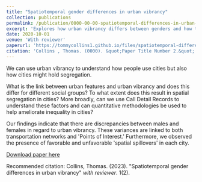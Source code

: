 ```yaml
---
title: "Spatiotemporal gender differences in urban vibrancy"
collection: publications
permalink: /publication/0000-00-00-spatiotemporal-differences-in-urban-vibrancy
excerpt: 'Explores how urban vibrancy differs between genders and how this may contribute to gender segregation in cities. Suggestions for future research could be to further investigate the social and cultural factors that contribute to gender differences in urban vibrancy.'
date: 2020-10-01
venue: 'With reviewer'
paperurl: 'https://tommycollins1.github.io/files/spatiotemporal-differences-in-urban-vibrancy.pdf'
citation: 'Collins , Thomas. (0000). &quot;Paper Title Number 2.&quot; <i>Journal 1</i>. 1(2).'
---
```

We can use urban vibrancy to understand how people use cities but also how cities might hold segregation.

What is the link between urban features and urban vibrancy and does this
differ for different social groups? To what extent does this result in spatial segregation in cities? More broadly, can we use Call Detail Records to understand these factors and can quantitative methodologies be used to help ameliorate inequality in cities?

Our findings indicate that there are discrepancies between males and females in regard to urban vibrancy. These variances are linked to both transportation networks and 'Points of Interest.' Furthermore, we observed the presence of favorable and unfavorable 'spatial spillovers' in each city.

[Download paper here](https://arxiv.org/abs/2304.12840)

Recommended citation: Collins, Thomas. (2023). "Spatiotemporal gender differences in urban vibrancy" <i>with reviewer</i>. 1(2).